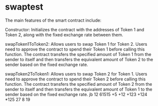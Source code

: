 # swaptest
The main features of the smart contract include:

Constructor: Initializes the contract with the addresses of Token 1 and Token 2, along with the fixed exchange rate between them.

swapToken1ToToken2: Allows users to swap Token 1 for Token 2. Users need to approve the contract to spend their Token 1 before calling this function. The contract transfers the specified amount of Token 1 from the sender to itself and then transfers the equivalent amount of Token 2 to the sender based on the fixed exchange rate.

swapToken2ToToken1: Allows users to swap Token 2 for Token 1. Users need to approve the contract to spend their Token 2 before calling this function. The contract transfers the specified amount of Token 2 from the sender to itself and then transfers the equivalent amount of Token 1 to the sender based on the fixed exchange rate.
jb
12
61515
+5
+12
+123
+124
*125
27
8
19
